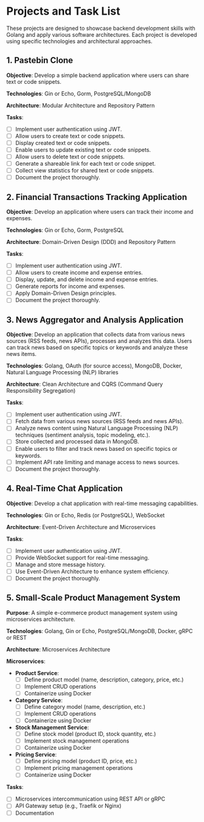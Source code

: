 # Projects and Task List

These projects are designed to showcase backend development skills with Golang and apply various software architectures. Each project is developed using specific technologies and architectural approaches.

## 1. Pastebin Clone

**Objective**: Develop a simple backend application where users can share text or code snippets.

**Technologies**: Gin or Echo, Gorm, PostgreSQL/MongoDB

**Architecture**: Modular Architecture and Repository Pattern

**Tasks**:
- [ ] Implement user authentication using JWT.
- [ ] Allow users to create text or code snippets.
- [ ] Display created text or code snippets.
- [ ] Enable users to update existing text or code snippets.
- [ ] Allow users to delete text or code snippets.
- [ ] Generate a shareable link for each text or code snippet.
- [ ] Collect view statistics for shared text or code snippets.
- [ ] Document the project thoroughly.

## 2. Financial Transactions Tracking Application

**Objective**: Develop an application where users can track their income and expenses.

**Technologies**: Gin or Echo, Gorm, PostgreSQL

**Architecture**: Domain-Driven Design (DDD) and Repository Pattern

**Tasks**:
- [ ] Implement user authentication using JWT.
- [ ] Allow users to create income and expense entries.
- [ ] Display, update, and delete income and expense entries.
- [ ] Generate reports for income and expenses.
- [ ] Apply Domain-Driven Design principles.
- [ ] Document the project thoroughly.

## 3. News Aggregator and Analysis Application

**Objective**: Develop an application that collects data from various news sources (RSS feeds, news APIs), processes and analyzes this data. Users can track news based on specific topics or keywords and analyze these news items.

**Technologies**: Golang, OAuth (for source access), MongoDB, Docker, Natural Language Processing (NLP) libraries

**Architecture**: Clean Architecture and CQRS (Command Query Responsibility Segregation)

**Tasks**:
- [ ] Implement user authentication using JWT.
- [ ] Fetch data from various news sources (RSS feeds and news APIs).
- [ ] Analyze news content using Natural Language Processing (NLP) techniques (sentiment analysis, topic modeling, etc.).
- [ ] Store collected and processed data in MongoDB.
- [ ] Enable users to filter and track news based on specific topics or keywords.
- [ ] Implement API rate limiting and manage access to news sources.
- [ ] Document the project thoroughly.

## 4. Real-Time Chat Application

**Objective**: Develop a chat application with real-time messaging capabilities.

**Technologies**: Gin or Echo, Redis (or PostgreSQL), WebSocket

**Architecture**: Event-Driven Architecture and Microservices

**Tasks**:
- [ ] Implement user authentication using JWT.
- [ ] Provide WebSocket support for real-time messaging.
- [ ] Manage and store message history.
- [ ] Use Event-Driven Architecture to enhance system efficiency.
- [ ] Document the project thoroughly.

## 5. Small-Scale Product Management System

**Purpose**: A simple e-commerce product management system using microservices architecture.

**Technologies**: Golang, Gin or Echo, PostgreSQL/MongoDB, Docker, gRPC or REST

**Architecture**: Microservices Architecture

**Microservices**:
- **Product Service**:
  - [ ] Define product model (name, description, category, price, etc.)
  - [ ] Implement CRUD operations
  - [ ] Containerize using Docker

- **Category Service**:
  - [ ] Define category model (name, description, etc.)
  - [ ] Implement CRUD operations
  - [ ] Containerize using Docker

- **Stock Management Service**:
  - [ ] Define stock model (product ID, stock quantity, etc.)
  - [ ] Implement stock management operations
  - [ ] Containerize using Docker

- **Pricing Service**:
  - [ ] Define pricing model (product ID, price, etc.)
  - [ ] Implement pricing management operations
  - [ ] Containerize using Docker

**Tasks**:
- [ ] Microservices intercommunication using REST API or gRPC
- [ ] API Gateway setup (e.g., Traefik or Nginx)
- [ ] Documentation
